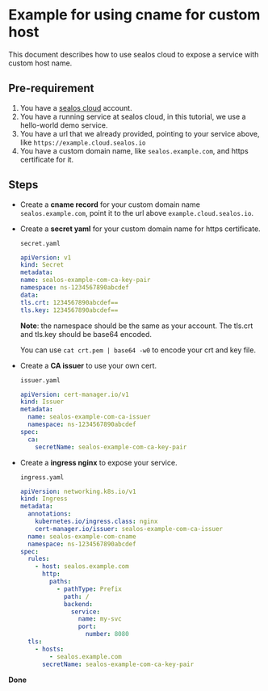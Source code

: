 # Example for using cname for custom host

This document describes how to use sealos cloud to expose a service with custom host name.

## Pre-requirement

1. You have a [sealos cloud](https://cloud.sealos.io) account.
2. You have a running service at sealos cloud, in this tutorial, we use a hello-world demo service.
3. You have a url that we already provided, pointing to your service above, like `https://example.cloud.sealos.io`
4. You have a custom domain name, like `sealos.example.com`, and https certificate for it.

## Steps

* Create a **cname record** for your custom domain name `sealos.example.com`, point it to the url above `example.cloud.sealos.io`.
* Create a **secret yaml** for your custom domain name for https certificate.

    `secret.yaml`
    ```yaml
    apiVersion: v1
    kind: Secret
    metadata:
    name: sealos-example-com-ca-key-pair
    namespace: ns-1234567890abcdef
    data:
    tls.crt: 1234567890abcdef==
    tls.key: 1234567890abcdef==
    ````
    **Note**: the namespace should be the same as your account. The tls.crt and tls.key should be base64 encoded.

    You can use `cat crt.pem | base64 -w0` to encode your crt and key file.

* Create a **CA issuer** to use your own cert.

    `issuer.yaml`
    ```yaml
    apiVersion: cert-manager.io/v1
    kind: Issuer
    metadata:
      name: sealos-example-com-ca-issuer
      namespace: ns-1234567890abcdef
    spec:
      ca:
        secretName: sealos-example-com-ca-key-pair
    ```
* Create a **ingress nginx** to expose your service.

    `ingress.yaml`
    ```yaml
    apiVersion: networking.k8s.io/v1
    kind: Ingress
    metadata:
      annotations:
        kubernetes.io/ingress.class: nginx
        cert-manager.io/issuer: sealos-example-com-ca-issuer
      name: sealos-example-com-cname
      namespace: ns-1234567890abcdef
    spec:
      rules:
        - host: sealos.example.com
          http:
            paths:
              - pathType: Prefix
                path: /
                backend:
                  service:
                    name: my-svc 
                    port:
                      number: 8080
      tls:
        - hosts:
            - sealos.example.com
          secretName: sealos-example-com-ca-key-pair
    ```
**Done**